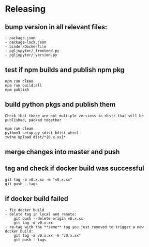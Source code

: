 # Releasing

## bump version in **all** relevant files:

    - package.json
    - package-lock.json
    - binder/Dockerfile
    - pgljupyter/_frontend.py
    - pgljupyter/_version.py

## test if npm builds and publish npm pkg

    npm run clean
    npm run build:all
    npm publish

## build python pkgs and publish them

    Check that there are not multiple versions in dist/ that will be published, packed together

    npm run clean
    python3 setup.py sdist bdist_wheel
    twine upload dist/*{0.x.xx}*

## merge changes into master and push

## tag and check if docker build was successful

    git tag -a v0.x.xx -m "v0.x.xx"
    git push --tags

## if docker build failed

    - fix docker build
    - delete tag in local and remote:
        git push --delete origin v0.x.xx
        git tag -d v0.x.xx
    - re-tag with the **same** tag you just removed to trigger a new docker build:
        git tag -a v0.x.xx -m "v0.x.xx"
        git push --tags
